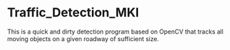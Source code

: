# Traffic_Detection_MKI
This is a quick and dirty detection program based on OpenCV that tracks all moving objects on a given roadway of sufficient size.
